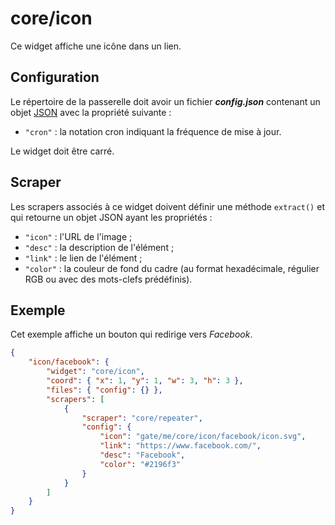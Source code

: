 # core/icon

Ce widget affiche une icône dans un lien.

## Configuration

Le répertoire de la passerelle doit avoir un fichier ***config.json***
contenant un objet
[JSON](http://www.json.org/json-fr.html "JavaScript Object Notation") avec la
propriété suivante :

- `"cron"` : la notation cron indiquant la fréquence de mise à jour.

Le widget doit être carré.

## Scraper

Les scrapers associés à ce widget doivent définir une méthode `extract()` et qui
retourne un objet JSON ayant les propriétés :

- `"icon"` : l'URL de l'image ;
- `"desc"` : la description de l'élément ;
- `"link"` : le lien de l'élément ;
- `"color"` : la couleur de fond du cadre (au format hexadécimale, régulier RGB
  ou avec des mots-clefs prédéfinis).

## Exemple

Cet exemple affiche un bouton qui redirige vers *Facebook*.

```JSON
{
    "icon/facebook": {
        "widget": "core/icon",
        "coord": { "x": 1, "y": 1, "w": 3, "h": 3 },
        "files": { "config": {} },
        "scrapers": [
            {
                "scraper": "core/repeater",
                "config": {
                    "icon": "gate/me/core/icon/facebook/icon.svg",
                    "link": "https://www.facebook.com/",
                    "desc": "Facebook",
                    "color": "#2196f3"
                }
            }
        ]
    }
}
```
